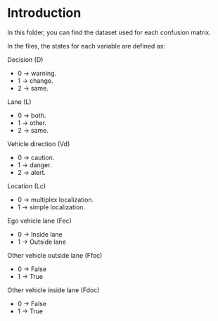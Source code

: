 # Introduction

In this folder, you can find the dataset used for each confusion matrix.

In the files, the states for each variable are defined as:

Decision (D)

- 0 -> warning.
- 1 -> change.
- 2 -> same.

Lane (L)

- 0 -> both.
- 1 -> other.
- 2 -> same.

Vehicle direction (Vd)

- 0 -> caution.
- 1 -> danger.
- 2 -> alert.

Location (Lc)

- 0 -> multiplex localization.
- 1 -> simple localization.

Ego vehicle lane (Fec)

- 0 -> Inside lane
- 1 -> Outside lane

Other vehicle outside lane (Ffoc)

- 0 -> False
- 1 -> True

Other vehicle inside lane (Fdoc)

- 0 -> False
- 1 -> True
